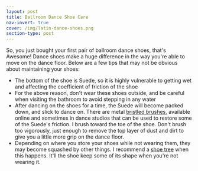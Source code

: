 ```yaml
---
layout: post
title: Ballroom Dance Shoe Care
nav-invert: true
cover: /img/latin-dance-shoes.png
section-type: post
---
```


So, you just bought your first pair of ballroom dance shoes, that's Awesome! Dance shoes make a huge difference in the way you're able to move
on the dance floor. Below are a few tips that may not be obvious about maintaining your shoes:


* The bottom of the shoe is Suede, so it is highly vulnerable to getting wet and affecting the coefficient of friction of the shoe
* For the above reason, don't wear these shoes outside, and be careful when visiting the bathroom to avoid stepping in any water
* After dancing on the shoes for a time, the Suede will become packed down, and slick to dance on. There are metal [bristled brushes](http://www.danceshoesstore.com/FoldableShoeBrush), available online and sometimes in dance studios that can be used to restore some of the Suede's friction. I brush toward the toe of the shoe. Don't brush too vigorously, just enough to remove the top layer of dust and dirt to give you a little more grip on the dance floor.
* Depending on where you store your shoes while not wearing them, they may become squashed by other things. I recommend a [shoe tree](https://smile.amazon.com/Woodlore-Adjustable-Mens-Shoe-Tree/dp/B002VWKREO?sa-no-redirect=1) when this happens. It'll the shoe keep some of its shape when you're not wearing it.